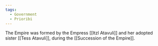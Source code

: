```yaml
---
tags:
  - Government
  - Prioribi
---
```

The Empire was formed by the Empress [[Itzl Atavuli]] and her adopted sister [[Tess Atavuli]], during the [[Succession of the Empire]].
